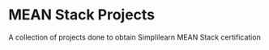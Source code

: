 # MEAN Stack Projects

A collection of projects done to obtain Simplilearn MEAN Stack certification
